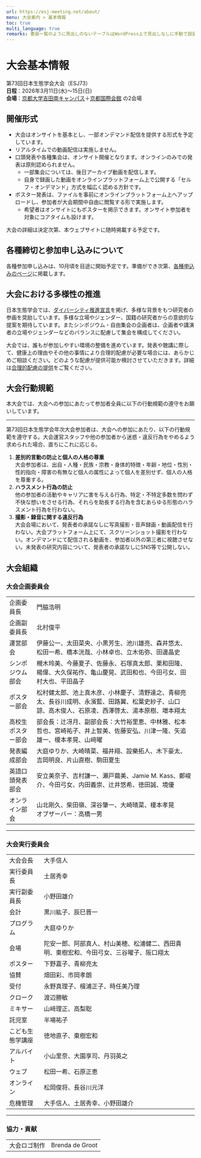 ```yaml
---
url: https://esj-meeting.net/about/
menu: 大会案内 > 基本情報
toc: true
multi_language: true
remarks: 委員一覧のように見出しのないテーブルはWordPress上で見出しなしに手動で設定。
---
```


# 大会基本情報

第73回日本生態学会大会（ESJ73）\
**日程**：2026年3月11日(水)〜15日(日)\
**会場**：[京都大学吉田南キャンパス](https://www.kyoto-u.ac.jp/access)＋[京都国際会館](https://www.icckyoto.or.jp/access/getting_here/) の2会場

## 開催形式

- 大会はオンサイトを基本とし、一部オンデマンド配信を提供する形式を予定しています。
- リアルタイムでの動画配信は実施しません。
- 口頭発表や各種集会は、オンサイト開催となります。オンラインのみでの発表は原則認められません。
  - 一部集会については、後日アーカイブ動画を配信します。
  - 自身で録画した動画をオンラインプラットフォーム上で公開する「セルフ・オンデマンド」方式を幅広く認める方針です。 
- ポスター発表は、ファイルを事前にオンラインプラットフォーム上へアップロードし、参加者が大会期間中自由に閲覧する形で実施します。
  - 希望者はオンサイトにもポスターを掲示できます。オンサイト参加者を対象にコアタイムも設けます。

大会の詳細は決定次第、本ウェブサイトに随時掲載する予定です。

## 各種締切と参加申し込みについて

各種参加申し込みは、10月頃を目途に開始予定です。準備ができ次第、[各種申込みのページ](registinfo)に掲載します。

<!--
※以前設けられていた「自由集会のみ聴講」のカテゴリーは、ここ数年間の参加申し込み者が非常に少数であったため、ESJ72より廃止されました。自由集会のみ聴講を希望される場合も、参加申し込みを行ってください。

|| 一般・学生| ジュニアポスターのみの聴講| 講演のない学部生・中高生   |
| :---- | :---- | :---- | :---- |
| 参加申込みと参加費の支払い | 10月頃<br>〜大会当日 | 2024年10月1日<br>〜2025年2月21日 | 2025年1月1日<br>〜大会当日 |
-->

## 大会における多様性の推進

日本生態学会では、[ダイバーシティ推進宣言](https://www.esj.ne.jp/esj/#diversity)を掲げ、多様な背景をもつ研究者の参画を奨励しています。多様な立場やジェンダー、国籍の研究者からの意欲的な提案を期待しています。またシンポジウム・自由集会の企画者は、企画者や講演者の立場やジェンダーなどのバランスに配慮して集会を構成してください。

大会では、誰もが参加しやすい環境の整備を進めています。発表や聴講に際して、健康上の理由やその他の事情により合理的配慮が必要な場合には、あらかじめご相談ください。どのような配慮が提供可能か検討させていただきます。詳細は[合理的配慮の提供](reasonable_accom)をご覧ください。

## 大会行動規範

本大会では、大会への参加にあたって参加者全員に以下の行動規範の遵守をお願いしています。

-------------------------------------------------------------------------------

第73回日本生態学会年次大会参加者は、大会への参加にあたり、以下の行動規範を遵守する。大会運営スタッフや他の参加者から迷惑・違反行為をやめるよう求められた場合、直ちにこれに応じる。

1. **差別的言動の防止と個人の人格の尊重**\
大会参加者は、出自・人種・民族・宗教・身体的特徴・年齢・地位・性別・性的指向・障害の有無など個人の属性によって個人を差別せず、個人の人格を尊重する。
2. **ハラスメント行為の防止**\
他の参加者の活動やキャリアに害を与える行為、特定・不特定多数を問わず不快な想いをさせる行為、それらを助長する行為を含むあらゆる形態のハラスメント行為を行わない。
3. **撮影・録音に関する違反行為**\
大会会場において、発表者の承諾なしに写真撮影・音声録画・動画配信を行わない。大会プラットフォーム上にて、スクリーンショット撮影を行わない。オンデマンドにて配信される動画を、参加者以外の第三者に視聴させない。未発表の研究内容について、発表者の承諾なしにSNS等で公開しない。

## 大会組織

### 大会企画委員会

|||
|:-----------------|:----------------------------------------|
|企画委員長|門脇浩明|
|企画副委員長|北村俊平|
|運営部会|伊藤公一、太田菜央、小黒芳生、池川雄亮、森井悠太、松田一希、橋本洸哉、小林卓也、立木佑弥、田邊晶史|
|シンポジウム部会|槻木玲美、今藤夏子、佐藤永、石塚真太郎、栗和田隆、楊偉、大久保祐作、亀山慶晃、武田和也、今田弓女、田村大也、平田晶子|
|ポスター部会|松村健太郎、池上真木彦、小林慶子、清野達之、青柳亮太、長谷川成明、永濱藍、田路翼、松葉史紗子、山口諒、高木俊人、石原凌、西澤啓太、湯本原樹、増本翔太|
|高校生ポスター部会|部会長：辻冴月、副部会長：大竹裕里恵、中林雅、松本哲也、宮崎祐子、井上智美、佐藤安弘、川津一隆、矢追雄一、榎本孝晃、山﨑曜|
|発表編成部会|大庭ゆりか、大崎晴菜、福井翔、設樂拓人、木下豪太、吉岡明良、片山直樹、駒田夏生|
|英語口頭発表部会|安立美奈子、吉村謙一、瀬戸繭美、Jamie M. Kass、鄭峻介、今田弓女、内田義崇、辻井悠希、徳田誠、境優|
|オンライン部会|山北剛久、柴田嶺、深谷肇一、大崎晴菜、榎本孝晃<br/>オブザーバー：高橋一男|

-------------------------------------------------------------------------------

### 大会実行委員会

|||
|:-----------------|:----------------------------------------|
|大会会長|大手信人|
|実行委員長|土居秀幸|
|実行副委員長|小野田雄介|
|会計|黒川紘子、辰巳晋一|
|プログラム|大庭ゆりか|
|会場|陀安一郎、阿部真人、村山美穂、松浦健二、西田貴明、東樹宏和、今田弓女、三谷曜子、阪口翔太|
|ポスター|下野嘉子、青柳亮太|
|協賛|畑田彩、市岡孝朗|
|受付|永野真理子、檀浦正子、時任美乃理|
|クローク|渡辺勝敏|
|ミキサー|山﨑理正、高梨聡|
|託児室|半場祐子|
|こども生態学講座|徳地直子、東樹宏和|
|アルバイト|小山里奈、大園享司、丹羽英之|
|ウェブ|松田一希、石原正恵|
|オンライン|松岡俊将、長谷川元洋|
|危機管理|大手信人、土居秀幸、小野田雄介|

-------------------------------------------------------------------------------

### 協力・貢献

|||
|:-----------------|:----------------------------------------|
|大会ロゴ制作|Brenda de Groot|
